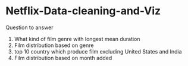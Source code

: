 # Netflix-Data-cleaning-and-Viz

Question to answer

1. What kind of film genre with longest mean duration 
2. Film distribution based on genre
3. top 10 country which produce film excluding United States and India
4. Film distribution based on month added
